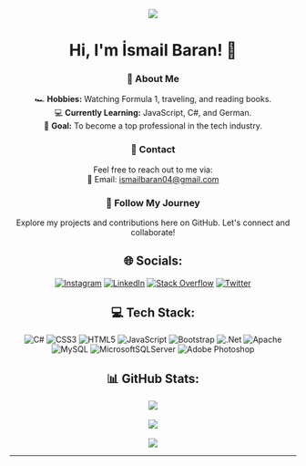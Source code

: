 <div align="center">
  
[![](https://visitcount.itsvg.in/api?id=ismailbarankarasu&icon=0&color=0)](https://visitcount.itsvg.in) 

# Hi, I'm İsmail Baran! 👋  

### 🚀 About Me  
  🏎️ **Hobbies:** Watching Formula 1, traveling, and reading books.  
  💻 **Currently Learning:** JavaScript, C#, and German.  
  🎯 **Goal:** To become a top professional in the tech industry.  

### 💼 Contact  
Feel free to reach out to me via:  
📧 Email: [ismailbaran04@gmail.com](mailto:ismailbaran04@gmail.com)  

### 🌟 Follow My Journey  
Explore my projects and contributions here on GitHub. Let's connect and collaborate! 

## 🌐 Socials:
[![Instagram](https://img.shields.io/badge/Instagram-%23E4405F.svg?logo=Instagram&logoColor=white)](https://instagram.com/ismailbarankarasu) 
[![LinkedIn](https://img.shields.io/badge/LinkedIn-%230077B5.svg?logo=linkedin&logoColor=white)](https://linkedin.com/in/ismail-baran-karasu-a98916227) 
[![Stack Overflow](https://img.shields.io/badge/-Stackoverflow-FE7A16?logo=stack-overflow&logoColor=white)](https://stackoverflow.com/users/16912334/ismail-baran-karasu) 
[![Twitter](https://img.shields.io/badge/Twitter-%231DA1F2.svg?logo=Twitter&logoColor=white)](https://twitter.com/ismaiBaranK) 

## 💻 Tech Stack:
![C#](https://img.shields.io/badge/c%23-%23239120.svg?style=for-the-badge&logo=c-sharp&logoColor=white) 
![CSS3](https://img.shields.io/badge/css3-%231572B6.svg?style=for-the-badge&logo=css3&logoColor=white) 
![HTML5](https://img.shields.io/badge/html5-%23E34F26.svg?style=for-the-badge&logo=html5&logoColor=white) 
![JavaScript](https://img.shields.io/badge/javascript-%23323330.svg?style=for-the-badge&logo=javascript&logoColor=%23F7DF1E) 
![Bootstrap](https://img.shields.io/badge/bootstrap-%23563D7C.svg?style=for-the-badge&logo=bootstrap&logoColor=white) 
![.Net](https://img.shields.io/badge/.NET-5C2D91?style=for-the-badge&logo=.net&logoColor=white) 
![Apache](https://img.shields.io/badge/apache-%23D42029.svg?style=for-the-badge&logo=apache&logoColor=white) 
![MySQL](https://img.shields.io/badge/mysql-%2300f.svg?style=for-the-badge&logo=mysql&logoColor=white) 
![MicrosoftSQLServer](https://img.shields.io/badge/Microsoft%20SQL%20Server-CC2927?style=for-the-badge&logo=microsoft%20sql%20server&logoColor=white) 
![Adobe Photoshop](https://img.shields.io/badge/adobephotoshop-%2331A8FF.svg?style=for-the-badge&logo=adobephotoshop&logoColor=white)

## 📊 GitHub Stats:
![](https://github-readme-stats.vercel.app/api?username=ismailbarankarasu&theme=dark&hide_border=false&include_all_commits=false&count_private=false)<br/><br/>
![](https://github-readme-streak-stats.herokuapp.com/?user=ismailbarankarasu&theme=dark&hide_border=false)<br/><br/>
![](https://github-readme-stats.vercel.app/api/top-langs/?username=ismailbarankarasu&theme=dark&hide_border=false&include_all_commits=false&count_private=false&layout=compact)

---

<!-- Proudly created with GPRM ( https://gprm.itsvg.in ) -->

</div>
